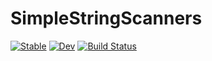 # SimpleStringScanners

[![Stable](https://img.shields.io/badge/docs-stable-blue.svg)](https://hsugawa8651.github.io/SimpleStringScanners.jl/stable/)
[![Dev](https://img.shields.io/badge/docs-dev-blue.svg)](https://hsugawa8651.github.io/SimpleStringScanners.jl/dev/)
[![Build Status](https://github.com/hsugawa8651/SimpleStringScanners.jl/actions/workflows/CI.yml/badge.svg?branch=main)](https://github.com/hsugawa8651/SimpleStringScanners.jl/actions/workflows/CI.yml?query=branch%3Amain)
